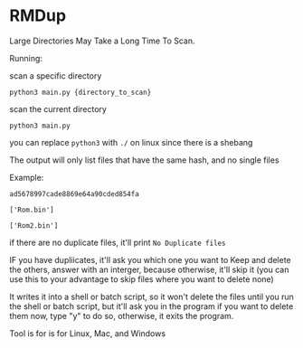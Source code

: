 # RMDup
Large Directories May Take a Long Time To Scan.

Running:

scan a specific directory

`python3 main.py {directory_to_scan}`

scan the current directory

`python3 main.py`

you can replace `python3` with `./` on linux since there is a shebang

The output will only list files that have the same hash, and no single files

Example:

```
ad5678997cade8869e64a90cded854fa

['Rom.bin']

['Rom2.bin']
```

if there are no duplicate files, it'll print `No Duplicate files`

IF you have dupliicates, it'll ask you which one you want to Keep and delete the others, answer with an interger, because otherwise, it'll skip it (you can use this to your advantage to skip files where you want to delete none)

It writes it into a shell or batch script, so it won't delete the files until you run the shell or batch script, but it'll ask you in the program if you want to delete them now, type "y" to do so, otherwise, it exits the program.

Tool is for is for Linux, Mac, and Windows
